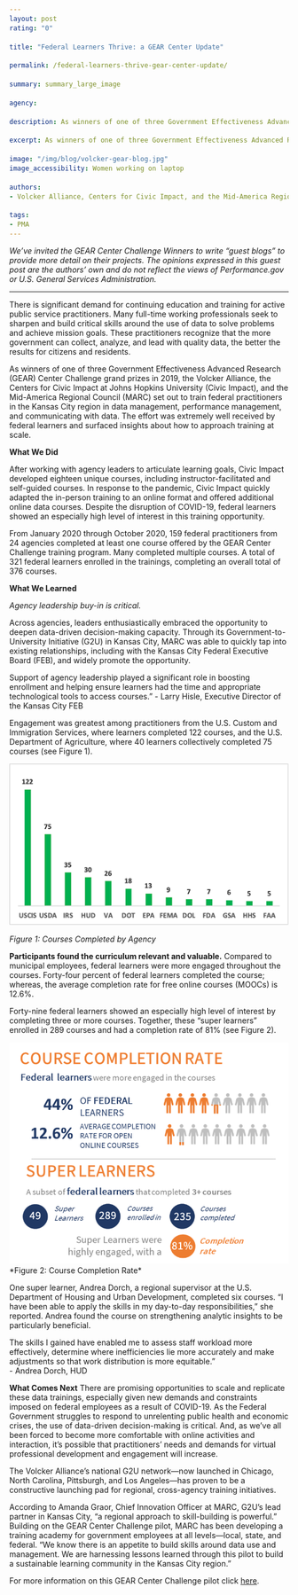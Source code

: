 ```yaml
---
layout: post
rating: "0"

title: "Federal Learners Thrive: a GEAR Center Update"

permalink: /federal-learners-thrive-gear-center-update/

summary: summary_large_image

agency: 

description: As winners of one of three Government Effectiveness Advanced Research (GEAR) Center Challenge grand prizes in 2019, the Volcker Alliance, the Centers for Civic Impact at Johns Hopkins University (Civic Impact), and the Mid-America Regional Council (MARC) set out to train federal practitioners in the Kansas City region in data management, performance management, and communicating with data.

excerpt: As winners of one of three Government Effectiveness Advanced Research (GEAR) Center Challenge grand prizes in 2019, the Volcker Alliance, the Centers for Civic Impact at Johns Hopkins University (Civic Impact), and the Mid-America Regional Council (MARC) set out to train federal practitioners in the Kansas City region in data management, performance management, and communicating with data.

image: "/img/blog/volcker-gear-blog.jpg"
image_accessibility: Women working on laptop

authors:
- Volcker Alliance, Centers for Civic Impact, and the Mid-America Regional Council

tags:
- PMA
---
```


*We’ve invited the GEAR Center Challenge Winners to write “guest blogs” to provide more detail on their projects. The opinions expressed in this guest post are the authors’ own and do not reflect the views of Performance.gov or U.S. General Services Administration.*

<hr>

There is significant demand for continuing education and training for active public service practitioners. Many full-time working professionals seek to sharpen and build critical skills around the use of data to solve problems and achieve mission goals. These practitioners recognize that the more government can collect, analyze, and lead with quality data, the better the results for citizens and residents.

As winners of one of three Government Effectiveness Advanced Research (GEAR) Center Challenge grand prizes in 2019, the Volcker Alliance, the Centers for Civic Impact at Johns Hopkins University (Civic Impact), and the Mid-America Regional Council (MARC) set out to train federal practitioners in the Kansas City region in data management, performance management, and communicating with data. The effort was extremely well received by federal learners and surfaced insights about how to approach training at scale.

**What We Did**

After working with agency leaders to articulate learning goals, Civic Impact developed eighteen unique courses, including instructor-facilitated and self-guided courses. In response to the pandemic, Civic Impact quickly adapted the in-person training to an online format and offered additional online data courses. Despite the disruption of COVID-19, federal learners showed an especially high level of interest in this training opportunity. 

From January 2020 through October 2020, 159 federal practitioners from 24 agencies completed at least one course offered by the GEAR Center Challenge training program. Many completed multiple courses. A total of 321 federal learners enrolled in the trainings, completing an overall total of 376 courses.  

**What We Learned**

*Agency leadership buy-in is critical.* 

Across agencies, leaders enthusiastically embraced the opportunity to deepen data-driven decision-making capacity. Through its Government-to-University Initiative (G2U) in Kansas City, MARC was able to quickly tap into existing relationships, including with the Kansas City Federal Executive Board (FEB), and widely promote the opportunity. 

<div class="testimonial-blockquote">
  <p>Support of agency leadership played a significant role in boosting enrollment and helping ensure learners had the time and appropriate technological tools to access courses.” 
  - Larry Hisle, Executive Director of the Kansas City FEB
  </p>
</div>

Engagement was greatest among practitioners from the U.S. Custom and Immigration Services, where learners completed 122 courses, and the U.S. Department of Agriculture, where 40 learners collectively completed 75 courses (see Figure 1). 

<img src="../img/blog/volcker-figure-1.png">

*Figure 1: Courses Completed by Agency*

**Participants found the curriculum relevant and valuable.**
Compared to municipal employees, federal learners were more engaged throughout the courses. Forty-four percent of federal learners completed the course; whereas, the average completion rate for free online courses (MOOCs) is 12.6%.

Forty-nine federal learners showed an especially high level of interest by completing three or more courses. Together, these “super learners” enrolled in 289 courses and had a completion rate of 81% (see Figure 2).

<img src="../img/blog/volcker-figure-2.png" style="widthL450px;">
*Figure 2: Course Completion Rate*

One super learner, Andrea Dorch, a regional supervisor at the U.S. Department of Housing and Urban Development, completed six courses. “I have been able to apply the skills in my day-to-day responsibilities,” she reported. Andrea found the course on strengthening analytic insights to be particularly beneficial.

<div class="testimonial-blockquote">
  <p>The skills I gained have enabled me to assess staff workload more effectively, determine where inefficiencies lie more accurately and make adjustments so that work distribution is more equitable.” </br>
  - Andrea Dorch, HUD
  </p>
  </div>

**What Comes Next**
There are promising opportunities to scale and replicate these data trainings, especially given new demands and constraints imposed on federal employees as a result of COVID-19. As the Federal Government struggles to respond to unrelenting public health and economic crises, the use of data-driven decision-making is critical. And, as we’ve all been forced to become more comfortable with online activities and interaction, it’s possible that practitioners’ needs and demands for virtual professional development and engagement will increase. 

The Volcker Alliance’s national G2U network—now launched in Chicago, North Carolina, Pittsburgh, and Los Angeles—has proven to be a constructive launching pad for regional, cross-agency training initiatives. 

According to Amanda Graor, Chief Innovation Officer at MARC, G2U’s lead partner in Kansas City, “a regional approach to skill-building is powerful.” Building on the GEAR Center Challenge pilot, MARC has been developing a training academy for government employees at all levels—local, state, and federal. “We know there is an appetite to build skills around data use and management. We are harnessing lessons learned through this pilot to build a sustainable learning community in the Kansas City region.”

For more information on this GEAR Center Challenge pilot click [here](https://www.volckeralliance.org/GEAR).


